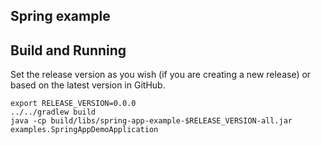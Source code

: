 ## Spring example

## Build and Running

Set the release version as you wish (if you are creating a new release) or based on the latest version in GitHub.

```
export RELEASE_VERSION=0.0.0 
../../gradlew build
java -cp build/libs/spring-app-example-$RELEASE_VERSION-all.jar examples.SpringAppDemoApplication
```